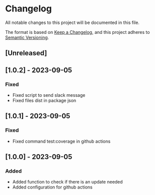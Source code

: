 # Changelog

All notable changes to this project will be documented in this file.

The format is based on [Keep a Changelog](https://keepachangelog.com/en/1.0.0/),
and this project adheres to [Semantic Versioning](https://semver.org/spec/v2.0.0.html).

## [Unreleased]

## [1.0.2] - 2023-09-05

### Fixed

- Fixed script to send slack message
- Fixed files dist in package json

## [1.0.1] - 2023-09-05

### Fixed

- Fixed command test:coverage in github actions

## [1.0.0] - 2023-09-05

### Added

- Added function to check if there is an update needed
- Added configuration for github actions
